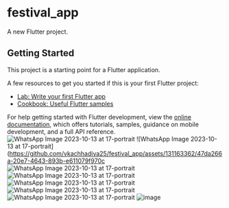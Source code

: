 # festival_app

A new Flutter project.

## Getting Started

This project is a starting point for a Flutter application.

A few resources to get you started if this is your first Flutter project:

- [Lab: Write your first Flutter app](https://docs.flutter.dev/get-started/codelab)
- [Cookbook: Useful Flutter samples](https://docs.flutter.dev/cookbook)

For help getting started with Flutter development, view the
[online documentation](https://docs.flutter.dev/), which offers tutorials,
samples, guidance on mobile development, and a full API reference.
![WhatsApp Image 2023-10-13 at 17-portrait](https://github.com/vkachhadiya25/festival_app/assets/131163362/50ccfaa3-47ce-4b6a-ba7e-380a42e8a572)
![WhatsApp Image 2023-10-13 at 17-portrait](https://github.com/vkachhadiya25/festival_app/assets/131163362/47da266a-20e7-4643-893b-e611079f970c
![WhatsApp Image 2023-10-13 at 17-portrait](https://github.com/vkachhadiya25/festival_app/assets/131163362/0b10aeef-fd2f-4268-9a02-70245cf07b54)
![WhatsApp Image 2023-10-13 at 17-portrait](https://github.com/vkachhadiya25/festival_app/assets/131163362/83e78116-b866-40ca-9f18-a56d1cae93c4)
![WhatsApp Image 2023-10-13 at 17-portrait](https://github.com/vkachhadiya25/festival_app/assets/131163362/6a7e8c83-9532-415d-bbab-2eae7e2d7b4c)
![WhatsApp Image 2023-10-13 at 17-portrait](https://github.com/vkachhadiya25/festival_app/assets/131163362/9b11defe-afd1-47b9-98bc-675b6fd9fe10)
![WhatsApp Image 2023-10-13 at 17-portrait](https://github.com/vkachhadiya25/festival_app/assets/131163362/e9283c90-3f19-49e9-9a1b-f6816731d500)
![image](https://github.com/vkachhadiya25/festival_app/assets/131163362/843772fe-9ddb-4614-aa8c-7d714efa3a0f)



<p>
  <src image = "https://github.com/vkachhadiya25/festival_app/assets/131163362/50ccfaa3-47ce-4b6a-ba7e-380a42e8a572">
  <src image = "https://github.com/vkachhadiya25/festival_app/assets/131163362/47da266a-20e7-4643-893b-e611079f970c">
  <src image = "https://github.com/vkachhadiya25/festival_app/assets/131163362/83e78116-b866-40ca-9f18-a56d1cae93c4">
  <src image = "https://github.com/vkachhadiya25/festival_app/assets/131163362/6a7e8c83-9532-415d-bbab-2eae7e2d7b4">
  <src image = "https://github.com/vkachhadiya25/festival_app/assets/131163362/9b11defe-afd1-47b9-98bc-675b6fd9fe10">
  <src image = "https://github.com/vkachhadiya25/festival_app/assets/131163362/e9283c90-3f19-49e9-9a1b-f6816731d500">
  <src image = "ttps://github.com/vkachhadiya25/festival_app/assets/131163362/843772fe-9ddb-4614-aa8c-7d714efa3a0f">
    
</p>
